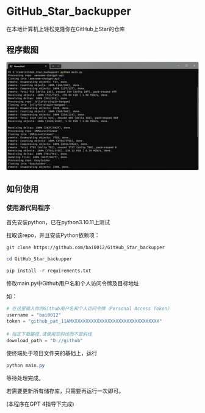 # GitHub_Star_backupper

在本地计算机上轻松克隆你在GitHub上Star的仓库

## 程序截图
![](https://raw.githubusercontent.com/bai0012/GitHub_Star_backupper/main/demo.png)


## 如何使用

### 使用源代码程序

首先安装python，已在python3.10.11上测试

拉取该repo，并且安装Python依赖项：

```git
git clone https://github.com/bai0012/GitHub_Star_backupper
```

```Powershell
cd GitHub_Star_backupper
```

```python
pip install -r requirements.txt 
```
修改main.py中Github用户名和个人访问令牌及目标地址

如：

```python
# 在这里输入你的Github用户名和个人访问令牌（Personal Access Token）
username = "bai0012"
token = "github_pat_11AMXXXXXXXXXXXXXXXXXXXXXXXXXXXXXXXX"

# 指定下载路径,请使用双斜线而不是斜线
download_path = "D://github"

```


使终端处于项目文件夹的基础上，运行

```Powershell
python main.py
```

等待处理完成。

若需要更新所有储存库，只需要再运行一次即可。


(本程序在GPT 4指导下完成)
